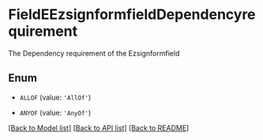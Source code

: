 # FieldEEzsignformfieldDependencyrequirement

The Dependency requirement of the Ezsignformfield

## Enum

* `ALLOF` (value: `'AllOf'`)

* `ANYOF` (value: `'AnyOf'`)

[[Back to Model list]](../README.md#documentation-for-models) [[Back to API list]](../README.md#documentation-for-api-endpoints) [[Back to README]](../README.md)


